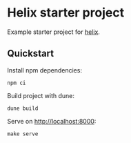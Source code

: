 
# Helix starter project

Example starter project for [helix](https://github.com/rizo/helix).

## Quickstart

Install npm dependencies:

```
npm ci
```

Build project with dune:

```
dune build
```

Serve on <http://localhost:8000>:

```
make serve
```

